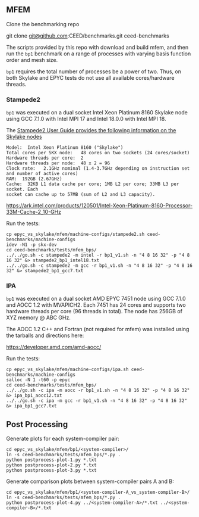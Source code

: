 ## MFEM 

Clone the benchmarking repo

git clone git@github.com:CEED/benchmarks.git ceed-benchmarks

The scripts provided by this repo with download and build mfem, and then run the
`bp1` benchmark on a range of processes with varying basis function order
and mesh size.

`bp1` requires the total number of processes be a power of two.  Thus, on both
Skylake and EPYC tests do not use all available cores/hardware threads.

### Stampede2

`bp1` was executed on a dual socket Intel Xeon Platinum 8160 Skylake node using
GCC 7.1.0 with Intel MPI 17 and Intel 18.0.0 with Intel MPI 18.

The [Stampede2 User Guide provides the following information on the Skylake nodes](
https://portal.tacc.utexas.edu/user-guides/stampede2#overview-skxcomputenodes)
```
Model:  Intel Xeon Platinum 8160 ("Skylake")
Total cores per SKX node:   48 cores on two sockets (24 cores/socket)
Hardware threads per core:  2
Hardware threads per node:  48 x 2 = 96
Clock rate:   2.1GHz nominal (1.4-3.7GHz depending on instruction set and number of active cores)
RAM:  192GB (2.67GHz)
Cache:  32KB L1 data cache per core; 1MB L2 per core; 33MB L3 per socket. Each
socket can cache up to 57MB (sum of L2 and L3 capacity).
```

https://ark.intel.com/products/120501/Intel-Xeon-Platinum-8160-Processor-33M-Cache-2_10-GHz

Run the tests:

```
cp epyc_vs_skylake/mfem/machine-configs/stampede2.sh ceed-benchmarks/machine-configs
idev -N1 -p skx-dev
cd ceed-benchmarks/tests/mfem_bps/
../../go.sh -c stampede2 -m intel -r bp1_v1.sh -n "4 8 16 32" -p "4 8 16 32" &> stampede2_bp1_intel18.txt
../../go.sh -c stampede2 -m gcc -r bp1_v1.sh -n "4 8 16 32" -p "4 8 16 32" &> stampede2_bp1_gcc7.txt
```

### IPA

`bp1` was executed on a dual socket AMD EPYC 7451 node using GCC 7.1.0 and AOCC 1.2 with MVAPICH2.
Each 7451 has 24 cores and supports two hardware threads per core (96 threads in
total).  The node has 256GB of XYZ memory @ ABC GHz.


The AOCC 1.2 C++ and Fortran (not required for mfem) was installed using the
tarballs and directions here:

https://developer.amd.com/amd-aocc/

Run the tests:

```
cp epyc_vs_skylake/mfem/machine-configs/ipa.sh ceed-benchmarks/machine-configs
salloc -N 1 -t60 -p epyc
cd ceed-benchmarks/tests/mfem_bps/
../../go.sh -c ipa -m aocc -r bp1_v1.sh -n "4 8 16 32" -p "4 8 16 32" &> ipa_bp1_aocc12.txt
../../go.sh -c ipa -m gcc -r bp1_v1.sh -n "4 8 16 32" -p "4 8 16 32" &> ipa_bp1_gcc7.txt
```

## Post Processing

Generate plots for each system-compiler pair:

```
cd epyc_vs_skylake/mfem/bp1/<system-compiler>/
ln -s ceed-benchmarks/tests/mfem_bps/*.py .
python postprocess-plot-1.py *.txt
python postprocess-plot-2.py *.txt
python postprocess-plot-3.py *.txt
```

Generate comparison plots between system-compiler pairs A and B:

```
cd epyc_vs_skylake/mfem/bp1/<system-compiler-A_vs_system-compiler-B>/
ln -s ceed-benchmarks/tests/mfem_bps/*.py .
python postprocess-plot-4.py ../<system-compiler-A>/*.txt ../<system-compiler-B>/*.txt
```
